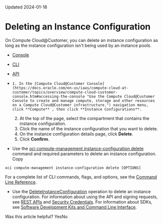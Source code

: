 Updated 2024-01-18
# Deleting an Instance Configuration
On Compute Cloud@Customer, you can delete an instance configuration as long as the instance configuration isn't being used by an instance pools.
  * [Console](https://docs.oracle.com/en-us/iaas/compute-cloud-at-customer/topics/compute/deleting-an-instance-configuration.htm)
  * [CLI](https://docs.oracle.com/en-us/iaas/compute-cloud-at-customer/topics/compute/deleting-an-instance-configuration.htm)
  * [API](https://docs.oracle.com/en-us/iaas/compute-cloud-at-customer/topics/compute/deleting-an-instance-configuration.htm)


  *     1. In the [Compute Cloud@Customer Console](https://docs.oracle.com/en-us/iaas/compute-cloud-at-customer/topics/overview/compute-cloud-customer-console.htm#accessing-the-console "Use the Compute Cloud@Customer Console to create and manage compute, storage and other resources on a Compute Cloud@Customer infrastructure.") navigation menu, click **Compute** , then click **Instance Configurations**.
    2. At the top of the page, select the compartment that contains the instance configuration.
    3. Click the name of the instance configuration that you want to delete.
    4. On the instance configuration details page, click **Delete**.
    5. Click **Confirm**.
  * Use the [oci compute-management instance-configuration delete](https://docs.oracle.com/iaas/tools/oci-cli/latest/oci_cli_docs/cmdref/compute-management/instance-configuration/delete.html) command and required parameters to delete an instance configuration.
Copy
```
oci compute-management instance-configuration delete [OPTIONS]
```

For a complete list of CLI commands, flags, and options, see the [Command Line Reference](https://docs.oracle.com/iaas/tools/oci-cli/latest/oci_cli_docs/index.html).
  * Use the [DeleteInstanceConfiguration](https://docs.oracle.com/iaas/api/#/en/iaas/latest/InstanceConfiguration/DeleteInstanceConfiguration) operation to delete an instance configuration.
For information about using the API and signing requests, see [REST APIs](https://docs.oracle.com/iaas/Content/API/Concepts/usingapi.htm#REST_APIs) and [Security Credentials](https://docs.oracle.com/iaas/Content/General/Concepts/credentials.htm). For information about SDKs, see [Software Development Kits and Command Line Interface](https://docs.oracle.com/iaas/Content/API/Concepts/sdks.htm#Software_Development_Kits_and_Command_Line_Interface).


Was this article helpful?
YesNo

